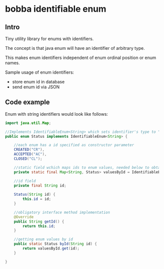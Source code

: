 # bobba identifiable enum

## Intro

Tiny utility library for enums with identifiers.

The concept is that java enum will have an identifier of arbitrary type.

This makes enum identifiers independent of enum ordinal position or enum names.

Sample usage of enum identifiers:
* store enum id in database
* send enum id via JSON

## Code example

Enum with string identifiers would look like follows:
```java
import java.util.Map;

//Implements IdentifiableEnum<String> which sets identifier's type to "String"
public enum Status implements IdentifiableEnum<String> {

    //each enum has a id specified as constructor parameter
    CREATED("CR"),
    ACCEPTED("AC"),
    CLOSED("CL");

    //static field wchich maps ids to enum values, needed below to obtain enum by id.
    private static final Map<String, Status> valuesById = IdentifiableEnumHelper.create(values());

    //id field
    private final String id;
    
    Status(String id) {
        this.id = id;
    }

    //obligatory interface method implementation
    @Override
    public String getId() {
        return this.id;
    }

    //getting enum values by id
    public static Status byId(String id) {
        return valuesById.get(id);
    }

}
```
